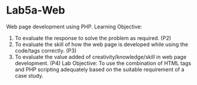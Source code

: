 # Lab5a-Web
Web page development using PHP.
Learning Objective:
1.	To evaluate the response to solve the problem as required.  (P2)
2.	To evaluate the skill of how the web page is developed while using the code/tags correctly. (P3)
3.	To evaluate the value added of creativity/knowledge/skill in web page development. (P4)
Lab  Objective:
To use the combination of HTML tags and PHP scripting adequately based on the suitable requirement of a case study.
